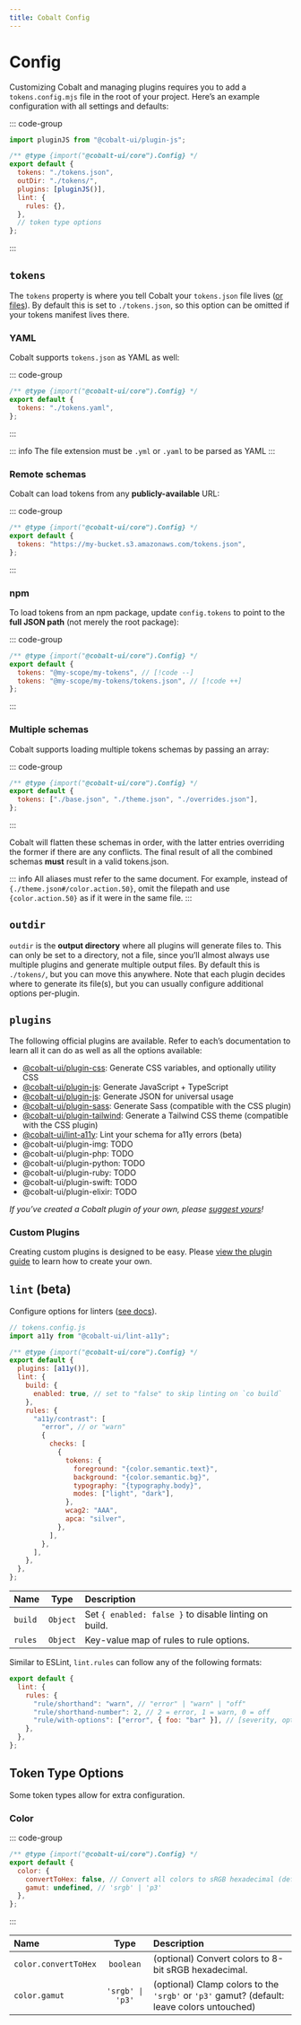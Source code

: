 ```yaml
---
title: Cobalt Config
---
```


# Config

Customizing Cobalt and managing plugins requires you to add a `tokens.config.mjs` file in the root of your project. Here’s an example configuration with all settings and defaults:

::: code-group

```js [tokens.config.mjs]
import pluginJS from "@cobalt-ui/plugin-js";

/** @type {import("@cobalt-ui/core").Config} */
export default {
  tokens: "./tokens.json",
  outDir: "./tokens/",
  plugins: [pluginJS()],
  lint: {
    rules: {},
  },
  // token type options
};
```

:::

## `tokens`

The `tokens` property is where you tell Cobalt your `tokens.json` file lives ([or files](#multiple-schemas)). By default this is set to `./tokens.json`, so this option can be omitted if your tokens manifest lives there.

### YAML

Cobalt supports `tokens.json` as YAML as well:

::: code-group

```js [tokens.config.mjs]
/** @type {import("@cobalt-ui/core").Config} */
export default {
  tokens: "./tokens.yaml",
};
```

:::

::: info
The file extension must be `.yml` or `.yaml` to be parsed as YAML
:::

### Remote schemas

Cobalt can load tokens from any **publicly-available** URL:

::: code-group

```js [tokens.config.mjs]
/** @type {import("@cobalt-ui/core").Config} */
export default {
  tokens: "https://my-bucket.s3.amazonaws.com/tokens.json",
};
```

:::

### npm

To load tokens from an npm package, update `config.tokens` to point to the **full JSON path** (not merely the root package):

::: code-group

```js [tokens.config.mjs]
/** @type {import("@cobalt-ui/core").Config} */
export default {
  tokens: "@my-scope/my-tokens", // [!code --]
  tokens: "@my-scope/my-tokens/tokens.json", // [!code ++]
};
```

:::

### Multiple schemas

Cobalt supports loading multiple tokens schemas by passing an array:

::: code-group

```js [tokens.config.mjs]
/** @type {import("@cobalt-ui/core").Config} */
export default {
  tokens: ["./base.json", "./theme.json", "./overrides.json"],
};
```

:::

Cobalt will flatten these schemas in order, with the latter entries overriding the former if there are any conflicts. The final result of all the combined schemas **must** result in a valid tokens.json.

::: info
All aliases must refer to the same document. For example, instead of `{./theme.json#/color.action.50}`, omit the filepath and use `{color.action.50}` as if it were in the same file.
:::

## `outdir`

`outdir` is the **output directory** where all plugins will generate files to. This can only be set to a directory, not a file, since you’ll almost always use multiple plugins and generate multiple output files. By default this is `./tokens/`, but you can move this anywhere. Note that each plugin decides where to generate its file(s), but you can usually configure additional options per-plugin.

## `plugins`

The following official plugins are available. Refer to each’s documentation to learn all it can do as well as all the options available:

- [@cobalt-ui/plugin-css](/integrations/css): Generate CSS variables, and optionally utility CSS
- [@cobalt-ui/plugin-js](/integrations/js): Generate JavaScript + TypeScript
- [@cobalt-ui/plugin-js](/integrations/json): Generate JSON for universal usage
- [@cobalt-ui/plugin-sass](/integrations/sass): Generate Sass (compatible with the CSS plugin)
- [@cobalt-ui/plugin-tailwind](/integrations/tailwind): Generate a Tailwind CSS theme (compatible with the CSS plugin)
- [@cobalt-ui/lint-a11y](/integrations/a11y): Lint your schema for a11y errors (beta)
- @cobalt-ui/plugin-img: TODO
- @cobalt-ui/plugin-php: TODO
- @cobalt-ui/plugin-python: TODO
- @cobalt-ui/plugin-ruby: TODO
- @cobalt-ui/plugin-swift: TODO
- @cobalt-ui/plugin-elixir: TODO

_If you’ve created a Cobalt plugin of your own, please [suggest yours](https://github.com/terrazzoapp/terrazzo/tree/1.x)!_

### Custom Plugins

Creating custom plugins is designed to be easy. Please [view the plugin guide](/advanced/plugin-api) to learn how to create your own.

## `lint` (beta)

Configure options for linters ([see docs](/guides/linting)).

```js
// tokens.config.js
import a11y from "@cobalt-ui/lint-a11y";

/** @type {import("@cobalt-ui/core").Config} */
export default {
  plugins: [a11y()],
  lint: {
    build: {
      enabled: true, // set to "false" to skip linting on `co build`
    },
    rules: {
      "a11y/contrast": [
        "error", // or "warn"
        {
          checks: [
            {
              tokens: {
                foreground: "{color.semantic.text}",
                background: "{color.semantic.bg}",
                typography: "{typography.body}",
                modes: ["light", "dark"],
              },
              wcag2: "AAA",
              apca: "silver",
            },
          ],
        },
      ],
    },
  },
};
```

| Name    |   Type   | Description                                           |
| :------ | :------: | :---------------------------------------------------- |
| `build` | `Object` | Set `{ enabled: false }` to disable linting on build. |
| `rules` | `Object` | Key-value map of rules to rule options.               |

Similar to ESLint, `lint.rules` can follow any of the following formats:

```js
export default {
  lint: {
    rules: {
      "rule/shorthand": "warn", // "error" | "warn" | "off"
      "rule/shorthand-number": 2, // 2 = error, 1 = warn, 0 = off
      "rule/with-options": ["error", { foo: "bar" }], // [severity, options]
    },
  },
};
```

## Token Type Options

Some token types allow for extra configuration.

### Color

::: code-group

```js [tokens.config.mjs]
/** @type {import("@cobalt-ui/core").Config} */
export default {
  color: {
    convertToHex: false, // Convert all colors to sRGB hexadecimal (default: false). By default, colors are kept in their formats
    gamut: undefined, // 'srgb' | 'p3'
  },
};
```

:::

| Name                 |       Type       | Description                                                                                |
| :------------------- | :--------------: | :----------------------------------------------------------------------------------------- |
| `color.convertToHex` |    `boolean`     | (optional) Convert colors to 8-bit sRGB hexadecimal.                                       |
| `color.gamut`        | `'srgb' \| 'p3'` | (optional) Clamp colors to the `'srgb'` or `'p3'` gamut? (default: leave colors untouched) |
